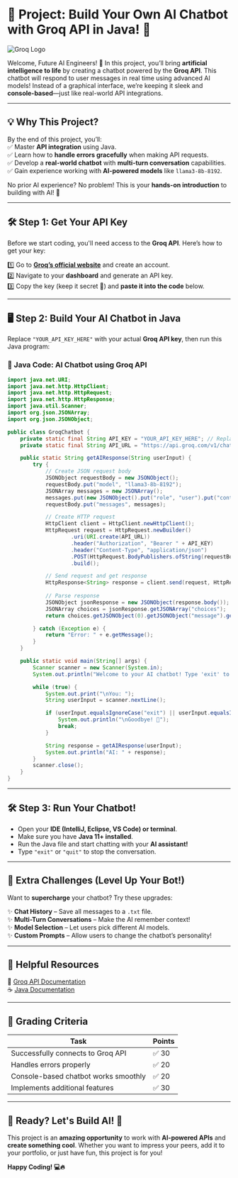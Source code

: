 # **🧠 Project: Build Your Own AI Chatbot with Groq API in Java! 🤖**  

![Groq Logo](https://cdn.asp.events/CLIENT_Informa__AADDE28D_5056_B739_5481D63BF875B0DF/sites/ai-summit-NY-2022/media/libraries/exhibitors/0b84f0a6-3bbd-11ee-bff906bd0f937899-cover-image.png/fit-in/1500x9999/filters:no_upscale())  

Welcome, Future AI Engineers! 🚀 In this project, you’ll bring **artificial intelligence to life** by creating a chatbot powered by the **Groq API**. This chatbot will respond to user messages in real time using advanced AI models! Instead of a graphical interface, we’re keeping it sleek and **console-based**—just like real-world API integrations.  

---

## **💡 Why This Project?**  
By the end of this project, you’ll:  
✅ Master **API integration** using Java.  
✅ Learn how to **handle errors gracefully** when making API requests.  
✅ Develop a **real-world chatbot** with **multi-turn conversation** capabilities.  
✅ Gain experience working with **AI-powered models** like `llama3-8b-8192`.  

No prior AI experience? No problem! This is your **hands-on introduction** to building with AI! 🚀  

---

## **🛠️ Step 1: Get Your API Key**  
Before we start coding, you'll need access to the **Groq API**. Here’s how to get your key:  

1️⃣ Go to **[Groq’s official website](https://groq.com/)** and create an account.  
2️⃣ Navigate to your **dashboard** and generate an API key.  
3️⃣ Copy the key (keep it secret 🤫) and **paste it into the code** below.  

---

## **🖥️ Step 2: Build Your AI Chatbot in Java**  

Replace `"YOUR_API_KEY_HERE"` with your actual **Groq API key**, then run this Java program:  

### **📌 Java Code: AI Chatbot using Groq API**
```java
import java.net.URI;
import java.net.http.HttpClient;
import java.net.http.HttpRequest;
import java.net.http.HttpResponse;
import java.util.Scanner;
import org.json.JSONArray;
import org.json.JSONObject;

public class GroqChatbot {
    private static final String API_KEY = "YOUR_API_KEY_HERE"; // Replace with your actual API key
    private static final String API_URL = "https://api.groq.com/v1/chat/completions";

    public static String getAIResponse(String userInput) {
        try {
            // Create JSON request body
            JSONObject requestBody = new JSONObject();
            requestBody.put("model", "llama3-8b-8192");
            JSONArray messages = new JSONArray();
            messages.put(new JSONObject().put("role", "user").put("content", userInput));
            requestBody.put("messages", messages);

            // Create HTTP request
            HttpClient client = HttpClient.newHttpClient();
            HttpRequest request = HttpRequest.newBuilder()
                    .uri(URI.create(API_URL))
                    .header("Authorization", "Bearer " + API_KEY)
                    .header("Content-Type", "application/json")
                    .POST(HttpRequest.BodyPublishers.ofString(requestBody.toString()))
                    .build();

            // Send request and get response
            HttpResponse<String> response = client.send(request, HttpResponse.BodyHandlers.ofString());
            
            // Parse response
            JSONObject jsonResponse = new JSONObject(response.body());
            JSONArray choices = jsonResponse.getJSONArray("choices");
            return choices.getJSONObject(0).getJSONObject("message").getString("content");

        } catch (Exception e) {
            return "Error: " + e.getMessage();
        }
    }

    public static void main(String[] args) {
        Scanner scanner = new Scanner(System.in);
        System.out.println("Welcome to your AI chatbot! Type 'exit' to quit.");

        while (true) {
            System.out.print("\nYou: ");
            String userInput = scanner.nextLine();

            if (userInput.equalsIgnoreCase("exit") || userInput.equalsIgnoreCase("quit")) {
                System.out.println("\nGoodbye! 👋");
                break;
            }

            String response = getAIResponse(userInput);
            System.out.println("AI: " + response);
        }
        scanner.close();
    }
}
```

---

## **🛠️ Step 3: Run Your Chatbot!**  
- Open your **IDE (IntelliJ, Eclipse, VS Code) or terminal**.  
- Make sure you have **Java 11+ installed**.  
- Run the Java file and start chatting with your **AI assistant!**  
- Type `"exit"` or `"quit"` to stop the conversation.  

---

## **🔧 Extra Challenges (Level Up Your Bot!)**  
Want to **supercharge** your chatbot? Try these upgrades:  

✨ **Chat History** – Save all messages to a `.txt` file.  
✨ **Multi-Turn Conversations** – Make the AI remember context!  
✨ **Model Selection** – Let users pick different AI models.  
✨ **Custom Prompts** – Allow users to change the chatbot’s personality!  

---

## **📌 Helpful Resources**  
🔗 [Groq API Documentation](https://console.groq.com/docs/quickstart)  
☕ [Java Documentation](https://docs.oracle.com/en/java/)  

---

## **🎯 Grading Criteria**  
| Task                                      | Points |
|-------------------------------------------|--------|
| Successfully connects to Groq API         | ✅ 30     |
| Handles errors properly                   | ✅ 20     |
| Console-based chatbot works smoothly      | ✅ 20     |
| Implements additional features            | ✅ 30     |

---

## **🎉 Ready? Let's Build AI! 🚀**  
This project is an **amazing opportunity** to work with **AI-powered APIs** and **create something cool**. Whether you want to impress your peers, add it to your portfolio, or just have fun, this project is for you!  

**Happy Coding! 💻🔥**  
